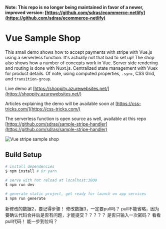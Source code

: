 **Note: This repo is no longer being maintained in favor of a newer, improved version: [https://github.com/sdras/ecommerce-netlify](https://github.com/sdras/ecommerce-netlify)**

# Vue Sample Shop

This small demo shows how to accept payments with stripe with Vue.js using a
serverless function. It's actually not that bad to set up! The shop also shows
how a number of concepts work in Vue. Server side rendering and routing is done
with Nuxt.js. Centralized state management with Vuex for product details. Of
note, using computed properties, `.sync`, CSS Grid, and `transition-group`.

Live demo at
[https://shoppity.azurewebsites.net/](https://shoppity.azurewebsites.net/)

Articles explaining the demo will be available soon at
[https://css-tricks.com/](https://css-tricks.com/)

The serverless function is open source as well, available at this repo
[https://github.com/sdras/sample-stripe-handler](https://github.com/sdras/sample-stripe-handler)

![Vue stripe sample shop](https://image.ibb.co/hYi7nm/shop_demo.gif "Vue Stripe Sample Shop")

## Build Setup

```bash
# install dependencies
$ npm install # Or yarn

# serve with hot reload at localhost:3000
$ npm run dev

# generate static project, get ready for launch on app services
$ npm run generate
```

新修改的数据2，要记得步骤！
修改数据3，一定要pull吗？
pull不能省略，因为要确认代码合并后是否有问题，才能提交？？？？？
是否只输入一次密码？
看看pull代码！
能一步到位吗？
